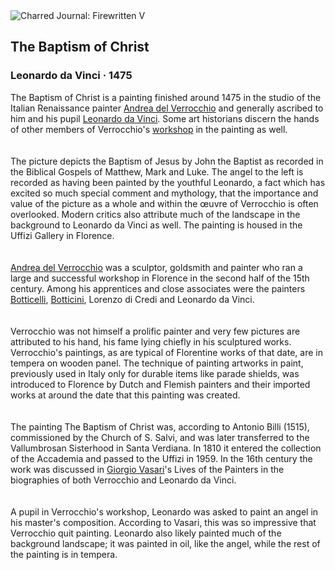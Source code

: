 <div class="artwork-of-the-day">
  <div class="container">
    <div class="img-wrapper">
      <img
        src="https://uploads7.wikiart.org/00339/images/leonardo-da-vinci/the-baptism-of-christ-c-1475.png!Large.png"
        alt="Charred Journal: Firewritten V" />
    </div>
    <div class="artwork-detail">
      <div class="artwork-origin"> 
        <h2 class="artwork-name">The Baptism of Christ</h2>
        <h3 class="artist">
          Leonardo da Vinci
                    ·  1475
        </h3>
      </div>
      <p class="description">
        <span class="artwork-description-text ng-binding" ng-bind-html="viewModel.ArtworkOfTheDay.Description | unsafe">The Baptism of Christ is a painting finished around 1475 in the studio of the Italian Renaissance painter <a target="_blank" href="/en/andrea-del-verrocchio">Andrea del Verrocchio</a> and generally ascribed to him and his pupil <a target="_blank" href="/en/leonardo-da-vinci">Leonardo da Vinci</a>. Some art historians discern the hands of other members of Verrocchio's <a target="_blank" href="/en/grigoras">workshop</a> in the painting as well. <br>
<br>
<br>The picture depicts the Baptism of Jesus by John the Baptist as recorded in the Biblical Gospels of Matthew, Mark and Luke. The angel to the left is recorded as having been painted by the youthful Leonardo, a fact which has excited so much special comment and mythology, that the importance and value of the picture as a whole and within the œuvre of Verrocchio is often overlooked. Modern critics also attribute much of the landscape in the background to Leonardo da Vinci as well. The painting is housed in the Uffizi Gallery in Florence. <br>
<br>
<br><a target="_blank" href="/en/andrea-del-verrocchio">Andrea del Verrocchio</a> was a sculptor, goldsmith and painter who ran a large and successful workshop in Florence in the second half of the 15th century. Among his apprentices and close associates were the painters <a target="_blank" href="/en/sandro-botticelli">Botticelli</a>, <a target="_blank" href="/en/francesco-botticini">Botticini</a>, Lorenzo di Credi and Leonardo da Vinci. <br>
<br>
<br>Verrocchio was not himself a prolific painter and very few pictures are attributed to his hand, his fame lying chiefly in his sculptured works. Verrocchio's paintings, as are typical of Florentine works of that date, are in tempera on wooden panel. The technique of painting artworks in paint, previously used in Italy only for durable items like parade shields, was introduced to Florence by Dutch and Flemish painters and their imported works at around the date that this painting was created.<br>
<br>
<br>The painting The Baptism of Christ was, according to Antonio Billi (1515), commissioned by the Church of S. Salvi, and was later transferred to the Vallumbrosan Sisterhood in Santa Verdiana. In 1810 it entered the collection of the Accademia and passed to the Uffizi in 1959. In the 16th century the work was discussed in <a target="_blank" href="/en/giorgio-vasari">Giorgio Vasari</a>'s Lives of the Painters in the biographies of both Verrocchio and Leonardo da Vinci.<br>
<br>
<br>A pupil in Verrocchio's workshop, Leonardo was asked to paint an angel in his master's composition. According to Vasari, this was so impressive that Verrocchio quit painting. Leonardo also likely painted much of the background landscape; it was painted in oil, like the angel, while the rest of the painting is in tempera.<br></span>
                        <div class="text-shadow-container" ng-show="showShadow" style=""></div>
      </p>
    </div>
  </div>

</div>
